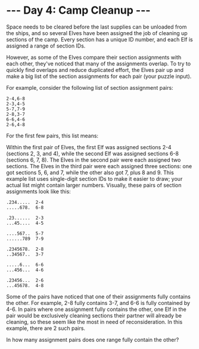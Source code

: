 # --- Day 4: Camp Cleanup --- #
Space needs to be cleared before the last supplies can be unloaded from the ships, and so several Elves have been 
assigned the job of cleaning up sections of the camp. Every section has a unique ID number, and each Elf is assigned a 
range of section IDs.

However, as some of the Elves compare their section assignments with each other, they've noticed that many of the 
assignments overlap. To try to quickly find overlaps and reduce duplicated effort, the Elves pair up and make a big 
list of the section assignments for each pair (your puzzle input).

For example, consider the following list of section assignment pairs:

```
2-4,6-8
2-3,4-5
5-7,7-9
2-8,3-7
6-6,4-6
2-6,4-8
```

For the first few pairs, this list means:

Within the first pair of Elves, the first Elf was assigned sections 2-4 (sections 2, 3, and 4), while the second Elf was 
assigned sections 6-8 (sections 6, 7, 8).
The Elves in the second pair were each assigned two sections.
The Elves in the third pair were each assigned three sections: one got sections 5, 6, and 7, while the other also got 7, 
plus 8 and 9.
This example list uses single-digit section IDs to make it easier to draw; your actual list might contain larger 
numbers. Visually, these pairs of section assignments look like this:

```
.234.....  2-4
.....678.  6-8

.23......  2-3
...45....  4-5

....567..  5-7
......789  7-9

.2345678.  2-8
..34567..  3-7

.....6...  6-6
...456...  4-6

.23456...  2-6
...45678.  4-8
```

Some of the pairs have noticed that one of their assignments fully contains the other. For example, 2-8 fully contains 
3-7, and 6-6 is fully contained by 4-6. In pairs where one assignment fully contains the other, one Elf in the pair 
would be exclusively cleaning sections their partner will already be cleaning, so these seem like the most in need of 
reconsideration. In this example, there are 2 such pairs.

In how many assignment pairs does one range fully contain the other?